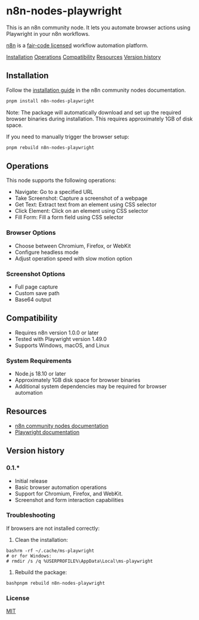 # n8n-nodes-playwright

This is an n8n community node. It lets you automate browser actions using Playwright in your n8n workflows.

[n8n](https://n8n.io/) is a [fair-code licensed](https://docs.n8n.io/reference/license/) workflow automation platform.

[Installation](#installation)
[Operations](#operations)
[Compatibility](#compatibility)
[Resources](#resources)
[Version history](#version-history)

## Installation

Follow the [installation guide](https://docs.n8n.io/integrations/community-nodes/installation/) in the n8n community nodes documentation.

```bash
pnpm install n8n-nodes-playwright

```

Note: The package will automatically download and set up the required browser binaries during installation. This requires approximately 1GB of disk space.

If you need to manually trigger the browser setup:

```bash
pnpm rebuild n8n-nodes-playwright

```

Operations
----------

This node supports the following operations:

-   Navigate: Go to a specified URL
-   Take Screenshot: Capture a screenshot of a webpage
-   Get Text: Extract text from an element using CSS selector
-   Click Element: Click on an element using CSS selector
-   Fill Form: Fill a form field using CSS selector

### Browser Options

-   Choose between Chromium, Firefox, or WebKit
-   Configure headless mode
-   Adjust operation speed with slow motion option

### Screenshot Options

-   Full page capture
-   Custom save path
-   Base64 output

Compatibility
-------------

-   Requires n8n version 1.0.0 or later
-   Tested with Playwright version 1.49.0
-   Supports Windows, macOS, and Linux

### System Requirements

-   Node.js 18.10 or later
-   Approximately 1GB disk space for browser binaries
-   Additional system dependencies may be required for browser automation

Resources
---------

-   [n8n community nodes documentation](https://docs.n8n.io/integrations/community-nodes/)
-   [Playwright documentation](https://playwright.dev/docs/intro)

Version history
---------------

### 0.1.*

-   Initial release
-   Basic browser automation operations
-   Support for Chromium, Firefox, and WebKit.
-   Screenshot and form interaction capabilities

### Troubleshooting

If browsers are not installed correctly:

1.  Clean the installation:

```
bashrm -rf ~/.cache/ms-playwright
# or for Windows:
# rmdir /s /q %USERPROFILE%\AppData\Local\ms-playwright

```

1.  Rebuild the package:

```
bashpnpm rebuild n8n-nodes-playwright

```

### License

[MIT](https://github.com/n8n-io/n8n-nodes-starter/blob/master/LICENSE.md)